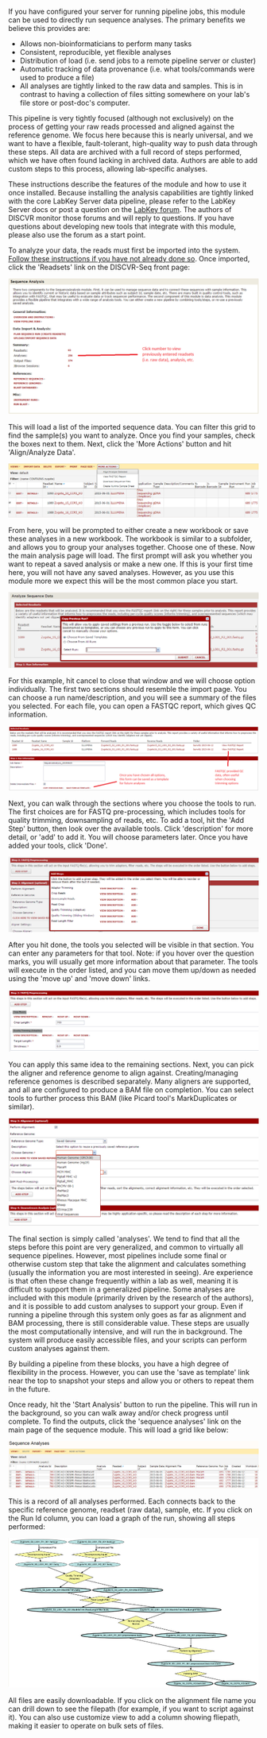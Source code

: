 If you have configured your server for running pipeline jobs, this module can be used to directly run sequence analyses.  The primary benefits we believe this provides are:

* Allows non-bioinformaticians to perform many tasks
* Consistent, reproducible, yet flexible analyses
* Distribution of load (i.e. send jobs to a remote pipeline server or cluster)
* Automatic tracking of data provenance (i.e. what tools/commands were used to produce a file)
* All analyses are tightly linked to the raw data and samples.  This is in contrast to having a collection of files sitting somewhere on your lab's file store or post-doc's computer.

This pipeline is very tightly focused (although not exclusively) on the process of getting your raw reads processed and aligned against the reference genome.  We focus here because this is nearly universal, and we want to have a flexible, fault-tolerant, high-quality way to push data through these steps.  All data are archived with a full record of steps performed, which we have often found lacking in archived data.  Authors are able to add custom steps to this process, allowing lab-specific analyses.

These instructions describe the features of the module and how to use it once installed.  Because installing the analysis capabilities are tightly linked with the core LabKey Server data pipeline, please refer to the LabKey Server docs or post a question on the [LabKey forum](https://www.labkey.org/announcements/home/Developer/Forum/list.view?).  The authors of DISCVR monitor those forums and will reply to questions.  If you have questions about developing new tools that integrate with this module, please also use the forum as a start point.

To analyze your data, the reads must first be imported into the system.  [Follow these instructions if you have not already done so](https://github.com/bbimber/discvr-seq/wiki/Sequence-Management).  Once imported, click the 'Readsets' link on the DISCVR-Seq front page:

![](../images/analysis1.png)

This will load a list of the imported sequence data.  You can filter this grid to find the sample(s) you want to analyze.  Once you find your samples, check the boxes next to them.  Next, click the 'More Actions' button and hit 'Align/Analyze Data'.  

![](../images/analysis2.png)

From here, you will be prompted to either create a new workbook or save these analyses in a new workbook.  The workbook is similar to a subfolder, and allows you to group your analyses together.  Choose one of these.  Now the main analysis page will load.  The first prompt will ask you whether you want to repeat a saved analysis or make a new one.  If this is your first time here, you will not have any saved analyses.  However, as you use this module more we expect this will be the most common place you start.

![](../images/analysis3.png)

For this example, hit cancel to close that window and we will choose option individually.  The first two sections should resemble the import page.  You can choose a run name/description, and you will see a summary of the files you selected.  For each file, you can open a FASTQC report, which gives QC information.

![](../images/analysis4.png)

Next, you can walk through the sections where you choose the tools to run.  The first choices are for FASTQ pre-processing, which includes tools for quality trimming, downsampling of reads, etc.  To add a tool, hit the 'Add Step' button, then look over the available tools.  Click 'description' for more detail, or 'add' to add it.  You will choose parameters later.  Once you have added your tools, click 'Done'.  

![](../images/analysis5.png)

After you hit done, the tools you selected will be visible in that section.  You can enter any parameters for that tool.  Note: if you hover over the question marks, you will usually get more information about that parameter.  The tools will execute in the order listed, and you can move them up/down as needed using the 'move up' and 'move down' links.  

![](../images/analysis6.png)

You can apply this same idea to the remaining sections.  Next, you can pick the aligner and reference genome to align against.  Creating/managing reference genomes is described separately.  Many aligners are supported, and all are configured to produce a BAM file on completion.  You can select tools to further process this BAM (like Picard tool's MarkDuplicates or similar).  

![](../images/analysis7.png)

The final section is simply called 'analyses'.  We tend to find that all the steps before this point are very generalized, and common to virtually all sequence pipelines.  However, most pipelines include some final or otherwise custom step that take the alignment and calculates something (usually the information you are most interested in seeing).  Are experience is that often these change frequently within a lab as well, meaning it is difficult to support them in a generalized pipeline.  Some analyses are included with this module (primarily driven by the research of the authors), and it is possible to add custom analyses to support your group.  Even if running a pipeline through this system only goes as far as alignment and BAM processing, there is still considerable value.  These steps are usually the most computationally intensive, and will run the in background.  The system will produce easily accessible files, and your scripts can perform custom analyses against them.  

By building a pipeline from these blocks, you have a high degree of flexibility in the process.  However, you can use the 'save as template' link near the top to snapshot your steps and allow you or others to repeat them in the future.

Once ready, hit the 'Start Analysis' button to run the pipeline.  This will run in the background, so you can walk away and/or check progress until complete.  To find the outputs, click the 'sequence analyses' link on the main page of the sequence module.  This will load a grid like below:

![](../images/analysis8.png)

This is a record of all analyses performed.  Each connects back to the specific reference genome, readset (raw data), sample, etc.  If you click on the Run Id column, you can load a graph of the run, showing all steps performed:

![](../images/analysis9.png)

All files are easily downloadable.  If you click on the alignment file name you can drill down to see the filepath (for example, if you want to script against it).  You can also use customize view to add a column showing fliepath, making it easier to operate on bulk sets of files.